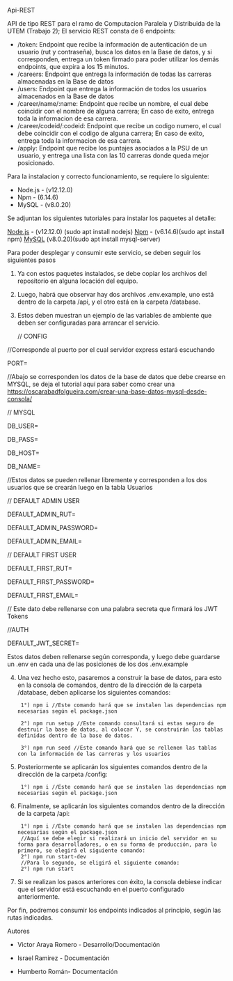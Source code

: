 Api-REST

API de tipo REST para el ramo de Computacion Paralela y Distribuida de la UTEM (Trabajo 2); El servicio REST consta de 6 endpoints:

- /token: Endpoint que recibe la información de autenticación de un usuario (rut y contraseña), busca los datos en la Base de datos, y si corresponden, entrega un token firmado para poder utilizar los demás endpoints, que expira a los 15 minutos.
- /careers: Endpoint que entrega la información de todas las carreras almacenadas en la Base de datos
- /users: Endpoint que entrega la información de todos los usuarios almacenados en la Base de datos
- /career/name/:name: Endpoint que recibe un nombre, el cual debe coincidir con el nombre de alguna carrera; En caso de exito, entrega toda la informacion de esa carrera.
- /career/codeid/:codeid: Endpoint que recibe un codigo numero, el cual debe coincidir con el codigo de alguna carrera; En caso de exito, entrega toda la informacion de esa carrera.
- /apply: Endpoint que recibe los puntajes asociados a la PSU de un usuario, y entrega una lista con las 10 carreras donde queda mejor posicionado.

Para la instalacion y correcto funcionamiento, se requiere lo siguiente:

 - Node.js - (v12.12.0)
 - Npm - (6.14.6) 
- MySQL - (v8.0.20)

Se adjuntan los siguientes tutoriales para instalar los paquetes al detalle:

[Node.js](https://www.hostinger.es/tutoriales/instalar-node-js-ubuntu/) - (v12.12.0) (sudo apt install nodejs)
[Npm](https://www.hostinger.es/tutoriales/instalar-node-js-ubuntu/) - (v6.14.6)(sudo apt install npm)
[MySQL](https://www.digitalocean.com/community/tutorials/como-instalar-mysql-en-ubuntu-18-04-es) (v8.0.20)(sudo apt install mysql-server)

Para poder desplegar y consumir este servicio, se deben seguir los siguientes pasos

1) Ya con estos paquetes instalados, se debe copiar los archivos del repositorio en alguna locación del equipo.

2) Luego, habrá que observar hay dos archivos .env.example, uno está dentro de la carpeta /api, y el otro está en la carpeta /database.

3) Estos deben muestran un ejemplo de las variables de ambiente que deben ser configuradas para arrancar el servicio.

    // CONFIG

//Corresponde al puerto por el cual servidor express estará escuchando

PORT=

  

//Abajo se corresponden los datos de la base de datos que debe crearse en MYSQL, se deja el tutorial aquí para saber como crear una https://oscarabadfolgueira.com/crear-una-base-datos-mysql-desde-consola/

  

// MYSQL

DB_USER=

DB_PASS=

DB_HOST=

DB_NAME=

  

//Estos datos se pueden rellenar libremente y corresponden a los dos usuarios que se crearán luego en la tabla Usuarios

  

// DEFAULT ADMIN USER

DEFAULT_ADMIN_RUT=

DEFAULT_ADMIN_PASSWORD=

DEFAULT_ADMIN_EMAIL=

  

// DEFAULT FIRST USER

DEFAULT_FIRST_RUT=

DEFAULT_FIRST_PASSWORD=

DEFAULT_FIRST_EMAIL=

  

// Este dato debe rellenarse con una palabra secreta que firmará los JWT Tokens

  

//AUTH

DEFAULT_JWT_SECRET=

Estos datos deben rellenarse según corresponda, y luego debe guardarse un .env en cada una de las posiciones de los dos .env.example

  
  

4) Una vez hecho esto, pasaremos a construir la base de datos, para esto en la consola de comandos, dentro de la dirección de la carpeta /database, deben aplicarse los siguientes comandos:

  

		1°) npm i //Este comando hará que se instalen las dependencias npm necesarias según el package.json

		2°) npm run setup //Este comando consultará si estas seguro de destruir la base de datos, al colocar Y, se construirán las tablas definidas dentro de la base de datos.

		3°) npm run seed //Este comando hará que se rellenen las tablas con la información de las carreras y los usuarios

5) Posteriormente se aplicarán los siguientes comandos dentro de la dirección de la carpeta /config:

		1°) npm i //Este comando hará que se instalen las dependencias npm necesarias según el package.json

6) Finalmente, se aplicarán los siguientes comandos dentro de la dirección de la carpeta /api:
		
		1°) npm i //Este comando hará que se instalen las dependencias npm necesarias según el package.json
		//Aquí se debe elegir si realizará un inicio del servidor en su forma para desarrolladores, o en su forma de producción, para lo primero, se elegirá el siguiente comando:
		2°) npm run start-dev
		//Para lo segundo, se eligirá el siguiente comando:
		2°) npm run start

7) Si se realizan los pasos anteriores con éxito, la consola debiese indicar que el servidor está escuchando en el puerto configurado anteriormente.

Por fin, podremos consumir los endpoints indicados al principio, según las rutas indicadas.

  
  

Autores
- Victor Araya Romero - Desarrollo/Documentación

- Israel Ramirez - Documentación

- Humberto Román- Documentación